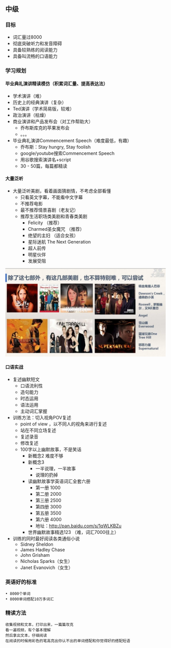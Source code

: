 ## 中级

### 目标

* 词汇量过8000
* 彻底突破听力和发音障碍
* 具备较熟练的阅读能力
* 具备叫流畅的口语能力

### 学习规划

#### 毕业典礼演讲精读模仿（积累词汇量、提高表达法）

* 学术演讲（难）
* 历史上的经典演讲（复杂）
* Ted演讲（学术简易版，较难）
* 政治演讲（枯燥）
* 商业演讲和产品发布会（对工作帮助大）
    * 乔布斯库克的苹果发布会
    * 。。。
* 毕业典礼演讲Commencement Speech（难度最低，有趣）
    * 乔布斯：Stay hungry, Stay foolish
    * google/youtube搜索Commencement Speech
    * 用谷歌搜索演讲名+script
    * 30 - 50篇，每篇都精读

#### 大量泛听

* 大量泛听美剧，看着画面猜剧情，不考虑全部看懂
    * 只看英文字幕，不能看中文字幕
    * 不推荐电影
    * 最不推荐情景喜剧（老友记）
    * 推荐生活职场类美剧和青春类美剧
        * Felicity （推荐）
        * Charmed圣女魔咒 （推荐）
        * 绝望的主妇 （适合女孩）
        * 星际迷航 The Next Generation
        * 超人前传
        * 明星伙伴
        * 发展受阻

![](./tv.png)

#### 口语实战

* 复述幽默短文
    * 口语流利性
    * 造句能力
    * 时态运用
    * 语法运用
    * 主动词汇掌握
* 训练方法：切入视角POV复述
    * point of view ，以不同人的视角来进行复述
    * 站在不同立场复述
    * 复述录音
    * 修改复述
    * 100字以上幽默故事，不是笑话
        * 新概念2  难度不够
        * 新概念3
            * 一半说理，一半故事
            * 说理的扔掉
        * 读幽默故事学英语词汇全套六册
            * 第一册  1000
            * 第二册  2000
            * 第三册  2500
            * 第四册  3000
            * 第五册  3500
            * 第六册  4000
            * 地址：http://pan.baidu.com/s/1qWLKBZu
        * 世界幽默故事精选123 （难，词汇7000往上）
* 训练的同时最好阅读各类通俗小说
    * Sidney Sheldon
    * James Hadley Chase
    * John Grisham
    * Nicholas Sparks（女生）
    * Janet Evanovich（女生）
                
### 英语好的标准
    • 8000个单词
    • 8000单词搭配10万多词汇

### 精读方法

    收集视频和文本，打印出来，一篇篇攻克
    看一遍视频，有个基本理解
    然后拿出文本，仔细阅读
    在阅读的时候用彩色的笔高亮出你认不出的单词搭配和你觉得好的搭配短语